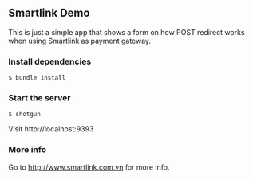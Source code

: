 Smartlink Demo
---

This is just a simple app that shows a form on how POST redirect works when using Smartlink as payment gateway.

### Install dependencies

```
$ bundle install
```

### Start the server

```
$ shotgun
```

Visit http://localhost:9393

### More info
Go to http://www.smartlink.com.vn for more info.
